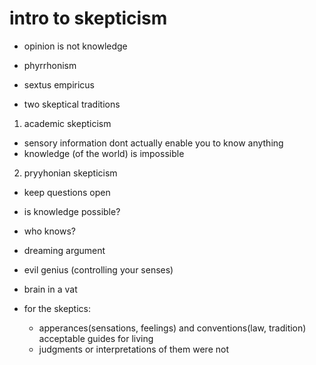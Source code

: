 # intro to skepticism

- opinion is not knowledge

- phyrrhonism

- sextus empiricus

* two skeptical traditions

1. academic skepticism
  - sensory information dont actually enable you to know anything
  - knowledge (of the world) is impossible
2. pryyhonian skepticism
  - keep questions open
  - is knowledge possible?
  - who knows?



- dreaming argument
- evil genius (controlling your senses)
- brain in a vat


- for the skeptics:
  - apperances(sensations, feelings) and conventions(law, tradition) acceptable guides for living
  - judgments or interpretations of them were not
